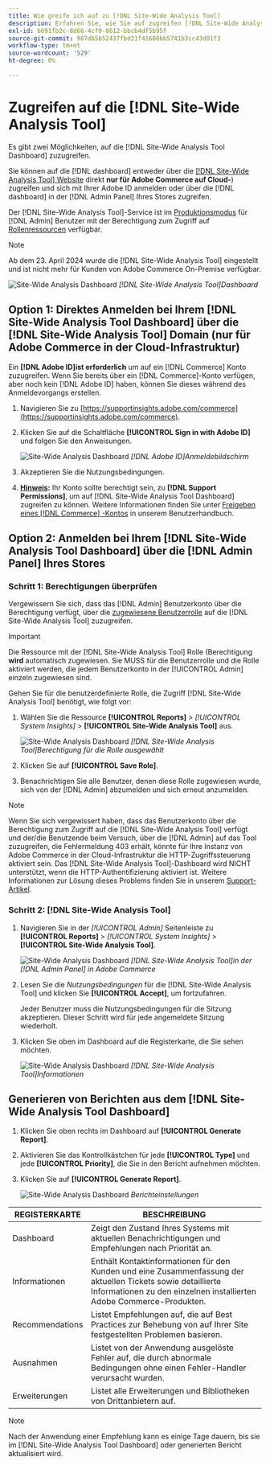 ```yaml
---
title: Wie greife ich auf zu [!DNL Site-Wide Analysis Tool]
description: Erfahren Sie, wie Sie auf zugreifen [!DNL Site-Wide Analysis Tool]
exl-id: b691fb2c-8d66-4cf9-8612-bbcb4df5b95f
source-git-commit: 987d65b52437fbd21f41600bb5741b3cc43d01f3
workflow-type: tm+mt
source-wordcount: '529'
ht-degree: 0%

---
```


# Zugreifen auf die [!DNL Site-Wide Analysis Tool]

Es gibt zwei Möglichkeiten, auf die [!DNL Site-Wide Analysis Tool Dashboard] zuzugreifen.

Sie können auf die [!DNL dashboard] entweder über die [[!DNL Site-Wide Analysis Tool] Website](https://supportinsights.adobe.com/commerce) direkt **nur für Adobe Commerce auf Cloud-**) zugreifen und sich mit Ihrer Adobe ID anmelden oder über die [!DNL dashboard] in der [!DNL Admin Panel] Ihres Stores zugreifen.

Der [!DNL Site-Wide Analysis Tool]-Service ist im [Produktionsmodus](https://experienceleague.adobe.com/en/docs/commerce-admin/systems/tools/developer-tools#operation-modes) für [!DNL Admin] Benutzer mit der Berechtigung zum Zugriff auf [Rollenressourcen](https://experienceleague.adobe.com/en/docs/commerce-admin/systems/user-accounts/permissions-user-roles) verfügbar.

>[!NOTE]
>
>Ab dem 23. April 2024 wurde die [!DNL Site-Wide Analysis Tool] eingestellt und ist nicht mehr für Kunden von Adobe Commerce On-Premise verfügbar.


![Site-Wide Analysis Dashboard](../../assets/tools/site-wide-analysis-tool-dashboard.png)
*[!DNL Site-Wide Analysis Tool]Dashboard*

## Option 1: Direktes Anmelden bei Ihrem [!DNL Site-Wide Analysis Tool Dashboard] über die [!DNL Site-Wide Analysis Tool] Domain (nur für Adobe Commerce in der Cloud-Infrastruktur)

Ein **[!DNL Adobe ID]ist erforderlich** um auf ein [!DNL Commerce] Konto zuzugreifen.
Wenn Sie bereits über ein [!DNL Commerce]-Konto verfügen, aber noch kein [!DNL Adobe ID] haben, können Sie dieses während des Anmeldevorgangs erstellen.

1. Navigieren Sie zu [https://supportinsights.adobe.com/commerce](https://supportinsights.adobe.com/commerce).

1. Klicken Sie auf die Schaltfläche **[!UICONTROL Sign in with Adobe ID]** und folgen Sie den Anweisungen.

   ![Site-Wide Analysis Dashboard](../../assets/tools/adobe-id-login.jpg)
   *[!DNL Adobe ID]Anmeldebildschirm*

1. Akzeptieren Sie die Nutzungsbedingungen.

1. **<u>Hinweis</u>:** Ihr Konto sollte berechtigt sein, zu **[!DNL Support Permissions]**, um auf [!DNL Site-Wide Analysis Tool Dashboard] zugreifen zu können.
Weitere Informationen finden Sie unter [Freigeben eines  [!DNL Commerce] -Kontos](https://experienceleague.adobe.com/docs/commerce-admin/start/commerce-account/commerce-account-share.html) in unserem Benutzerhandbuch.

## Option 2: Anmelden bei Ihrem [!DNL Site-Wide Analysis Tool Dashboard] über die [!DNL Admin Panel] Ihres Stores

### Schritt 1: Berechtigungen überprüfen

Vergewissern Sie sich, dass das [!DNL Admin] Benutzerkonto über die Berechtigung verfügt, über die [zugewiesene Benutzerrolle](https://experienceleague.adobe.com/en/docs/commerce-admin/systems/user-accounts/permissions-user-roles) auf die [!DNL Site-Wide Analysis Tool] zuzugreifen.

>[!IMPORTANT]
>
>Die Ressource mit der [!DNL Site-Wide Analysis Tool] Rolle (Berechtigung **wird** automatisch zugewiesen. Sie MUSS für die Benutzerrolle und die Rolle aktiviert werden, die jedem Benutzerkonto in der [!UICONTROL Admin] einzeln zugewiesen sind.

Gehen Sie für die benutzerdefinierte Rolle, die Zugriff [!DNL Site-Wide Analysis Tool] benötigt, wie folgt vor:

1. Wählen Sie die Ressource **[!UICONTROL Reports]** > *[!UICONTROL System Insights]* > **[!UICONTROL Site-Wide Analysis Tool]** aus.

   ![Site-Wide Analysis Dashboard](../../assets/tools/swat-role-access.png)
   *[!DNL Site-Wide Analysis Tool]Berechtigung für die Rolle ausgewählt*

1. Klicken Sie auf **[!UICONTROL Save Role]**.

1. Benachrichtigen Sie alle Benutzer, denen diese Rolle zugewiesen wurde, sich von der [!DNL Admin] abzumelden und sich erneut anzumelden.

>[!NOTE]
>
>Wenn Sie sich vergewissert haben, dass das Benutzerkonto über die Berechtigung zum Zugriff auf die [!DNL Site-Wide Analysis Tool] verfügt und der/die Benutzende beim Versuch, über die [!DNL Admin] auf das Tool zuzugreifen, die Fehlermeldung 403 erhält, könnte für Ihre Instanz von Adobe Commerce in der Cloud-Infrastruktur die HTTP-Zugriffssteuerung aktiviert sein. Das [!DNL Site-Wide Analysis Tool]-Dashboard wird NICHT unterstützt, wenn die HTTP-Authentifizierung aktiviert ist. Weitere Informationen zur Lösung dieses Problems finden Sie in unserem [Support-Artikel](https://support.magento.com/hc/en-us/articles/360057400172-403-errors-when-accessing-Site-Wide-Analysis-Tool-on-Magento?_ga=2.168901729.117144580.1649172612-1623400270.1640858671).

### Schritt 2: [!DNL Site-Wide Analysis Tool]

1. Navigieren Sie in der *[!UICONTROL Admin]* Seitenleiste zu **[!UICONTROL Reports]** > *[!UICONTROL System Insights]* > **[!UICONTROL Site-Wide Analysis Tool]**.

   ![Site-Wide Analysis Dashboard](../../assets/tools/ac-admin-panel-marked.jpg)
   *[!DNL Site-Wide Analysis Tool]in der [!DNL Admin Panel] in Adobe Commerce*

1. Lesen Sie die *Nutzungsbedingungen* für die [!DNL Site-Wide Analysis Tool] und klicken Sie **[!UICONTROL Accept]**, um fortzufahren.

   Jeder Benutzer muss die Nutzungsbedingungen für die Sitzung akzeptieren. Dieser Schritt wird für jede angemeldete Sitzung wiederholt.


1. Klicken Sie oben im Dashboard auf die Registerkarte, die Sie sehen möchten.

   ![Site-Wide Analysis Dashboard](../../assets/tools/swat-information-tab.png)
   *[!DNL Site-Wide Analysis Tool]Informationen*

## Generieren von Berichten aus dem [!DNL Site-Wide Analysis Tool Dashboard]

1. Klicken Sie oben rechts im Dashboard auf **[!UICONTROL Generate Report]**.

1. Aktivieren Sie das Kontrollkästchen für jede **[!UICONTROL Type]** und jede **[!UICONTROL Priority]**, die Sie in den Bericht aufnehmen möchten.

1. Klicken Sie auf **[!UICONTROL Generate Report]**.

   ![Site-Wide Analysis Dashboard](../../assets/tools/swat-report-settings.png)
   *Berichteinstellungen*

| REGISTERKARTE | BESCHREIBUNG |
| --- | --- |
| Dashboard | Zeigt den Zustand Ihres Systems mit aktuellen Benachrichtigungen und Empfehlungen nach Priorität an. |
| Informationen | Enthält Kontaktinformationen für den Kunden und eine Zusammenfassung der aktuellen Tickets sowie detaillierte Informationen zu den einzelnen installierten Adobe Commerce-Produkten. |
| Recommendations | Listet Empfehlungen auf, die auf Best Practices zur Behebung von auf Ihrer Site festgestellten Problemen basieren. |
| Ausnahmen | Listet von der Anwendung ausgelöste Fehler auf, die durch abnormale Bedingungen ohne einen Fehler-Handler verursacht wurden. |
| Erweiterungen | Listet alle Erweiterungen und Bibliotheken von Drittanbietern auf. |

>[!NOTE]
>
>Nach der Anwendung einer Empfehlung kann es einige Tage dauern, bis sie im [!DNL Site-Wide Analysis Tool Dashboard] oder generierten Bericht aktualisiert wird.
